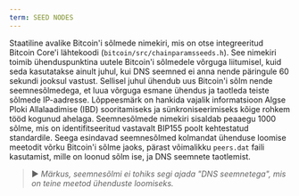 ```yaml
---
term: SEED NODES
---
```


Staatiline avalike Bitcoin'i sõlmede nimekiri, mis on otse integreeritud Bitcoin Core'i lähtekoodi (`bitcoin/src/chainparamsseeds.h`). See nimekiri toimib ühenduspunktina uutele Bitcoin'i sõlmedele võrguga liitumisel, kuid seda kasutatakse ainult juhul, kui DNS seemned ei anna nende päringule 60 sekundi jooksul vastust. Sellisel juhul ühendub uus Bitcoin'i sõlm nende seemnesõlmedega, et luua võrguga esmane ühendus ja taotleda teiste sõlmede IP-aadresse. Lõppeesmärk on hankida vajalik informatsioon Algse Ploki Allalaadimise (IBD) sooritamiseks ja sünkroniseerimiseks kõige rohkem tööd kogunud ahelaga. Seemnesõlmede nimekiri sisaldab peaaegu 1000 sõlme, mis on identifitseeritud vastavalt BIP155 poolt kehtestatud standardile. Seega esindavad seemnesõlmed kolmandat ühenduse loomise meetodit võrku Bitcoin'i sõlme jaoks, pärast võimalikku `peers.dat` faili kasutamist, mille on loonud sõlm ise, ja DNS seemnete taotlemist.

> ► *Märkus, seemnesõlmi ei tohiks segi ajada "DNS seemnetega", mis on teine meetod ühenduste loomiseks.*